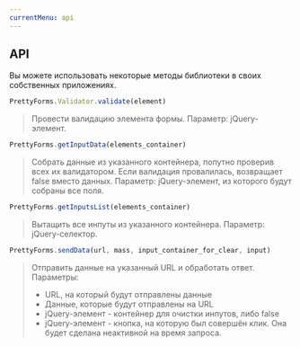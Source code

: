 ```yaml
---
currentMenu: api
---
```


## API

Вы можете использовать некоторые методы библиотеки в своих собственных приложениях.

```js
PrettyForms.Validator.validate(element)
```
> Провести валидацию элемента формы. Параметр: jQuery-элемент.

```js
PrettyForms.getInputData(elements_container)
```
> Собрать данные из указанного контейнера, попутно проверив всех их валидатором. Если валидация провалилась, возвращает false вместо данных. Параметр: jQuery-элемент, из которого будут собраны все поля.

```js
PrettyForms.getInputsList(elements_container)
```
> Вытащить все инпуты из указанного контейнера. Параметр: jQuery-селектор.

```js
PrettyForms.sendData(url, mass, input_container_for_clear, input)
```
> Отправить данные на указанный URL и обработать ответ. Параметры:
> - URL, на который будут отправлены данные
> - Данные, которые будут отправлены на URL
> - jQuery-элемент - контейнер для очистки инпутов, либо false
> - jQuery-элемент - кнопка, на которую был совершён клик. Она будет сделана неактивной на время запроса.

